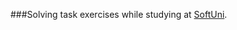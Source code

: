 ###Solving task exercises while studying at [SoftUni](https://softuni.bg/ "Visit Software University Web Site!").
